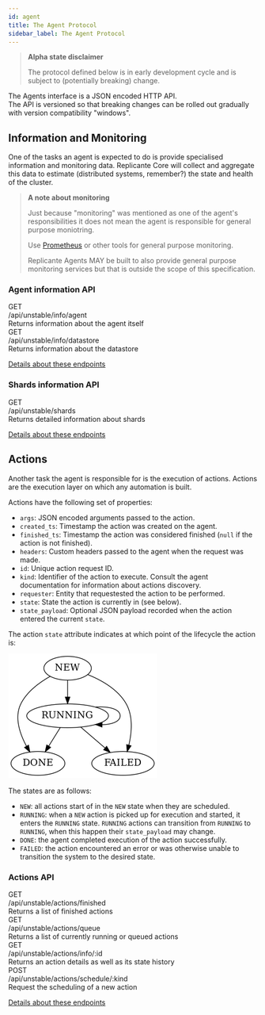 ```yaml
---
id: agent
title: The Agent Protocol
sidebar_label: The Agent Protocol
---
```


<blockquote class="warning">

**Alpha state disclaimer**

The protocol defined below is in early development cycle
and is subject to (potentially breaking) change.

</blockquote>

The Agents interface is a JSON encoded HTTP API.  
The API is versioned so that breaking changes can be rolled out gradually
with version compatibility "windows".


## Information and Monitoring
One of the tasks an agent is expected to do is provide specialised information and monitoring data.
Replicante Core will collect and aggregate this data to estimate (distributed systems, remember?)
the state and health of the cluster.

<blockquote class="info">

**A note about monitoring**

Just because "monitoring" was mentioned as one of the agent's responsibilities
it does not mean the agent is responsible for general purpose moniotring.

Use [Prometheus](https://prometheus.io/) or other tools for general purpose monitoring.

Replicante Agents MAY be built to also provide general purpose monitoring services
but that is outside the scope of this specification.

</blockquote>



### Agent information API
<div class="rest">
  <div class="method get">GET</div>
  <div class="url get">/api/unstable/info/agent</div>
  <div class="desc get rtl">Returns information about the agent itself</div>

  <div class="method get">GET</div>
  <div class="url get">/api/unstable/info/datastore</div>
  <div class="desc get rtl">Returns information about the datastore</div>
</div>

[Details about these endpoints](agent-info.md)


### Shards information API
<div class="rest">
  <div class="method get">GET</div>
  <div class="url get">/api/unstable/shards</div>
  <div class="desc get rtl">Returns detailed information about shards</div>
</div>

[Details about these endpoints](agent-shards.md)


## Actions
Another task the agent is responsible for is the execution of actions.
Actions are the execution layer on which any automation is built.

Actions have the following set of properties:

  * `args`: JSON encoded arguments passed to the action.
  * `created_ts`: Timestamp the action was created on the agent.
  * `finished_ts`: Timestamp the action was considered finished (`null` if the action is not finished).
  * `headers`: Custom headers passed to the agent when the request was made.
  * `id`: Unique action request ID.
  * `kind`: Identifier of the action to execute.
            Consult the agent documentation for information about actions discovery.
  * `requester`: Entity that requestested the action to be performed.
  * `state`: State the action is currently in (see below).
  * `state_payload`: Optional JSON payload recorded when the action entered the current `state`.

The action `state` attribute indicates at which point of the lifecycle the action is:

![action states](assets/action-states.png)

The states are as follows:

  * `NEW`: all actions start of in the `NEW` state when they are scheduled.
  * `RUNNING`: when a `NEW` action is picked up for execution and started, it enters the `RUNNING` state.
               `RUNNING` actions can transition from `RUNNING` to `RUNNING`, when this happen their `state_payload` may change.
  * `DONE`: the agent completed execution of the action successfully.
  * `FAILED`: the action encountered an error or was otherwise unable to transition the system to the desired state.

### Actions API
<div class="rest">
  <div class="method get">GET</div>
  <div class="url get">/api/unstable/actions/finished</div>
  <div class="desc get rtl">Returns a list of finished actions</div>

  <div class="method get">GET</div>
  <div class="url get">/api/unstable/actions/queue</div>
  <div class="desc get rtl">Returns a list of currently running or queued actions</div>

  <div class="method get">GET</div>
  <div class="url get">/api/unstable/actions/info/:id</div>
  <div class="desc get rtl">Returns an action details as well as its state history</div>

  <div class="method post">POST</div>
  <div class="url post">/api/unstable/actions/schedule/:kind</div>
  <div class="desc post rtl">Request the scheduling of a new action</div>
</div>

[Details about these endpoints](agent-actions.md)
